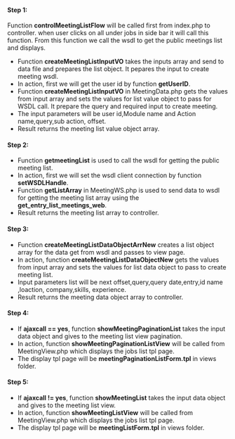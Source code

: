 #### Step 1:

Function **controlMeetingListFlow** will be called first from index.php to controller. when user clicks on all under jobs in side bar it will call this function. From this function we call the wsdl to get the public meetings list and displays.

- Function **createMeetingListInputVO** takes the inputs array and send to data file and prepares the list object. It pepares the input to create meeting wsdl.
- In action, first we will get the user id by function **getUserID**.
- Function **createMeetingListInputVO** in MeetingData.php gets the values from input array and sets the values for list value object to pass for WSDL call. It prepare the query and required input to create meeting.
- The input parameters will be user id,Module name and Action name,query,sub action, offset.
- Result returns the meeting list value object array.


#### Step 2:

- Function **getmeetingList** is used to call the wsdl for getting the public meeting list.
- In action, first we will set the wsdl client connection by function **setWSDLHandle**.
- Function **getListArray** in MeetingWS.php is used to send data to wsdl for getting the meeting list array using the **get_entry_list_meetings_web**.
- Result returns the meeting list array to controller.

#### Step 3:

- Function **createMeetingListDataObjectArrNew** creates a list object array for the data get from wsdl and passes to view page.
- In action, function **createMeetingListDataObjectNew** gets the values from input array and sets the values for list data object to pass to create meeting list.
- Input parameters list will be next offset,query,query date,entry,id name ,loaction, company,skills, experience.
- Result returns the meeting data object array to controller.


#### Step 4:

- If **ajaxcall == yes**, function **showMeetingPaginationList** takes the input data object and gives to the meeting list view pagination.
- In action, function **showMeetingPaginationListView** will be called from MeetingView.php which displays the jobs list tpl page.
- The display tpl page will be **meetingPaginationListForm.tpl** in views folder.


#### Step 5:

- If **ajaxcall != yes**, function **showMeetingList** takes the input data object and gives to the meeting list view.
- In action, function **showMeetingListView** will be called from MeetingView.php which displays the jobs list tpl page.
- The display tpl page will be **meetingListForm.tpl** in views folder.



